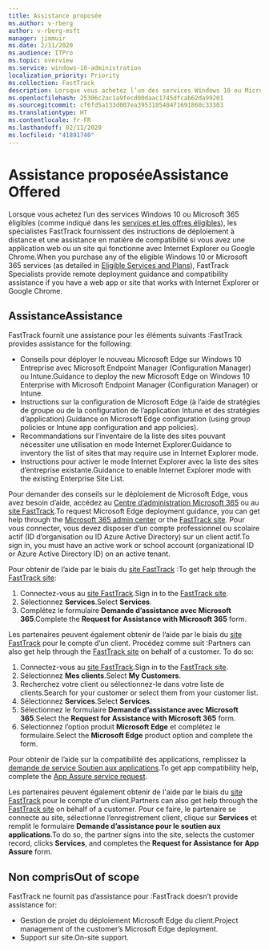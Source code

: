 ```yaml
---
title: Assistance proposée
ms.author: v-rberg
author: v-rberg-msft
manager: jimmuir
ms.date: 2/11/2020
ms.audience: ITPro
ms.topic: overview
ms.service: windows-10-administration
localization_priority: Priority
ms.collection: FastTrack
description: Lorsque vous achetez l’un des services Windows 10 ou Microsoft 365 (comme indiqué dans les services et les offres éligibles), les spécialistes FastTrack fournissent des instructions de déploiement à distance et une assistance en matière de compatibilité si vous avez une application web ou un site qui fonctionne avec Internet Explorer ou Google Chrome.
ms.openlocfilehash: 25306c2ac1a9fecd00daac1745dfcab62da99201
ms.sourcegitcommit: cf6fd5a133d007ea395318540471691860c33303
ms.translationtype: HT
ms.contentlocale: fr-FR
ms.lasthandoff: 02/11/2020
ms.locfileid: "41891740"
---
```

# <a name="assistance-offered"></a><span data-ttu-id="1de44-103">Assistance proposée</span><span class="sxs-lookup"><span data-stu-id="1de44-103">Assistance Offered</span></span>

<span data-ttu-id="1de44-104">Lorsque vous achetez l’un des services Windows 10 ou Microsoft 365 éligibles (comme indiqué dans les [services et les offres éligibles](M365-eligible-services-and-plans.md)), les spécialistes FastTrack fournissent des instructions de déploiement à distance et une assistance en matière de compatibilité si vous avez une application web ou un site qui fonctionne avec Internet Explorer ou Google Chrome.</span><span class="sxs-lookup"><span data-stu-id="1de44-104">When you purchase any of the eligible Windows 10 or Microsoft 365 services (as detailed in [Eligible Services and Plans](M365-eligible-services-and-plans.md)), FastTrack Specialists provide remote deployment guidance and compatibility assistance if you have a web app or site that works with Internet Explorer or Google Chrome.</span></span> 

## <a name="assistance"></a><span data-ttu-id="1de44-105">Assistance</span><span class="sxs-lookup"><span data-stu-id="1de44-105">Assistance</span></span>

<span data-ttu-id="1de44-106">FastTrack fournit une assistance pour les éléments suivants :</span><span class="sxs-lookup"><span data-stu-id="1de44-106">FastTrack provides assistance for the following:</span></span>
- <span data-ttu-id="1de44-107">Conseils pour déployer le nouveau Microsoft Edge sur Windows 10 Entreprise avec Microsoft Endpoint Manager (Configuration Manager) ou Intune.</span><span class="sxs-lookup"><span data-stu-id="1de44-107">Guidance to deploy the new Microsoft Edge on Windows 10 Enterprise with Microsoft Endpoint Manager (Configuration Manager) or Intune.</span></span>
- <span data-ttu-id="1de44-108">Instructions sur la configuration de Microsoft Edge (à l’aide de stratégies de groupe ou de la configuration de l’application Intune et des stratégies d’application).</span><span class="sxs-lookup"><span data-stu-id="1de44-108">Guidance on Microsoft Edge configuration (using group policies or Intune app configuration and app policies).</span></span>
- <span data-ttu-id="1de44-109">Recommandations sur l’inventaire de la liste des sites pouvant nécessiter une utilisation en mode Internet Explorer.</span><span class="sxs-lookup"><span data-stu-id="1de44-109">Guidance to inventory the list of sites that may require use in Internet Explorer mode.</span></span>
- <span data-ttu-id="1de44-110">Instructions pour activer le mode Internet Explorer avec la liste des sites d’entreprise existante.</span><span class="sxs-lookup"><span data-stu-id="1de44-110">Guidance to enable Internet Explorer mode with the existing Enterprise Site List.</span></span>

<span data-ttu-id="1de44-111">Pour demander des conseils sur le déploiement de Microsoft Edge, vous avez besoin d’aide, accédez au [Centre d’administration Microsoft 365](https://go.microsoft.com/fwlink/?linkid=2032704) ou au [site FastTrack](https://go.microsoft.com/fwlink/?linkid=780698).</span><span class="sxs-lookup"><span data-stu-id="1de44-111">To request Microsoft Edge deployment guidance, you can get help through the [Microsoft 365 admin center](https://go.microsoft.com/fwlink/?linkid=2032704) or the [FastTrack site](https://go.microsoft.com/fwlink/?linkid=780698).</span></span> <span data-ttu-id="1de44-112">Pour vous connecter, vous devez disposer d’un compte professionnel ou scolaire actif (ID d’organisation ou ID Azure Active Directory) sur un client actif.</span><span class="sxs-lookup"><span data-stu-id="1de44-112">To sign in, you must have an active work or school account (organizational ID or Azure Active Directory ID) on an active tenant.</span></span> 

<span data-ttu-id="1de44-113">Pour obtenir de l’aide par le biais du [site FastTrack](https://go.microsoft.com/fwlink/?linkid=780698) :</span><span class="sxs-lookup"><span data-stu-id="1de44-113">To get help through the [FastTrack site](https://go.microsoft.com/fwlink/?linkid=780698):</span></span> 
1.  <span data-ttu-id="1de44-114">Connectez-vous au [site FastTrack](https://go.microsoft.com/fwlink/?linkid=780698).</span><span class="sxs-lookup"><span data-stu-id="1de44-114">Sign in to the [FastTrack site](https://go.microsoft.com/fwlink/?linkid=780698).</span></span> 
2.  <span data-ttu-id="1de44-115">Sélectionnez **Services**.</span><span class="sxs-lookup"><span data-stu-id="1de44-115">Select **Services**.</span></span>
3.  <span data-ttu-id="1de44-116">Complétez le formulaire **Demande d’assistance avec Microsoft 365**.</span><span class="sxs-lookup"><span data-stu-id="1de44-116">Complete the **Request for Assistance with Microsoft 365** form.</span></span>
  
<span data-ttu-id="1de44-p102">Les partenaires peuvent également obtenir de l’aide par le biais du [site FastTrack](https://go.microsoft.com/fwlink/?linkid=780698) pour le compte d’un client. Procédez comme suit :</span><span class="sxs-lookup"><span data-stu-id="1de44-p102">Partners can also get help through the [FastTrack site](https://go.microsoft.com/fwlink/?linkid=780698) on behalf of a customer. To do so:</span></span>
1.  <span data-ttu-id="1de44-119">Connectez-vous au [site FastTrack](https://go.microsoft.com/fwlink/?linkid=780698).</span><span class="sxs-lookup"><span data-stu-id="1de44-119">Sign in to the [FastTrack site](https://go.microsoft.com/fwlink/?linkid=780698).</span></span> 
2.  <span data-ttu-id="1de44-120">Sélectionnez **Mes clients**.</span><span class="sxs-lookup"><span data-stu-id="1de44-120">Select **My Customers**.</span></span>
3.  <span data-ttu-id="1de44-121">Recherchez votre client ou sélectionnez-le dans votre liste de clients.</span><span class="sxs-lookup"><span data-stu-id="1de44-121">Search for your customer or select them from your customer list.</span></span>
4.  <span data-ttu-id="1de44-122">Sélectionnez **Services**.</span><span class="sxs-lookup"><span data-stu-id="1de44-122">Select **Services**.</span></span>
5.  <span data-ttu-id="1de44-123">Sélectionnez le formulaire **Demande d’assistance avec Microsoft 365**.</span><span class="sxs-lookup"><span data-stu-id="1de44-123">Select the **Request for Assistance with Microsoft 365** form.</span></span>
6.  <span data-ttu-id="1de44-124">Sélectionnez l’option produit **Microsoft Edge** et complétez le formulaire.</span><span class="sxs-lookup"><span data-stu-id="1de44-124">Select the **Microsoft Edge** product option and complete the form.</span></span>
 
<span data-ttu-id="1de44-125">Pour obtenir de l’aide sur la compatibilité des applications, remplissez la [demande de service Soutien aux applications](https://go.microsoft.com/fwlink/?linkid=2022721).</span><span class="sxs-lookup"><span data-stu-id="1de44-125">To get app compatibility help, complete the [App Assure service request](https://go.microsoft.com/fwlink/?linkid=2022721).</span></span>

<span data-ttu-id="1de44-126">Les partenaires peuvent également obtenir de l'aide par le biais du [site FastTrack](https://go.microsoft.com/fwlink/?linkid=780698) pour le compte d'un client.</span><span class="sxs-lookup"><span data-stu-id="1de44-126">Partners can also get help through the [FastTrack site](https://go.microsoft.com/fwlink/?linkid=780698) on behalf of a customer.</span></span> <span data-ttu-id="1de44-127">Pour ce faire, le partenaire se connecte au site, sélectionne l’enregistrement client, clique sur **Services** et remplit le formulaire **Demande d’assistance pour le soutien aux applications**.</span><span class="sxs-lookup"><span data-stu-id="1de44-127">To do so, the partner signs into the site, selects the customer record, clicks **Services**, and completes the **Request for Assistance for App Assure** form.</span></span>

## <a name="out-of-scope"></a><span data-ttu-id="1de44-128">Non compris</span><span class="sxs-lookup"><span data-stu-id="1de44-128">Out of scope</span></span>

<span data-ttu-id="1de44-129">FastTrack ne fournit pas d’assistance pour :</span><span class="sxs-lookup"><span data-stu-id="1de44-129">FastTrack doesn’t provide assistance for:</span></span>
- <span data-ttu-id="1de44-130">Gestion de projet du déploiement Microsoft Edge du client.</span><span class="sxs-lookup"><span data-stu-id="1de44-130">Project management of the customer’s Microsoft Edge deployment.</span></span>
- <span data-ttu-id="1de44-131">Support sur site.</span><span class="sxs-lookup"><span data-stu-id="1de44-131">On-site support.</span></span>